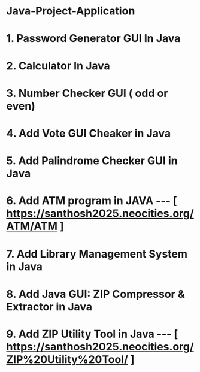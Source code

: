 # Java-Project-Application
# 1. Password Generator GUI In Java
# 2. Calculator In Java
# 3. Number Checker GUI ( odd or even)
# 4. Add Vote GUI Cheaker in Java
# 5. Add Palindrome Checker GUI in Java
# 6. Add ATM program in JAVA  --- [ https://santhosh2025.neocities.org/ATM/ATM ]
# 7. Add Library Management System in Java
# 8. Add Java GUI: ZIP Compressor & Extractor in Java
# 9. Add ZIP Utility Tool in Java   --- [ https://santhosh2025.neocities.org/ZIP%20Utility%20Tool/ ]
 
